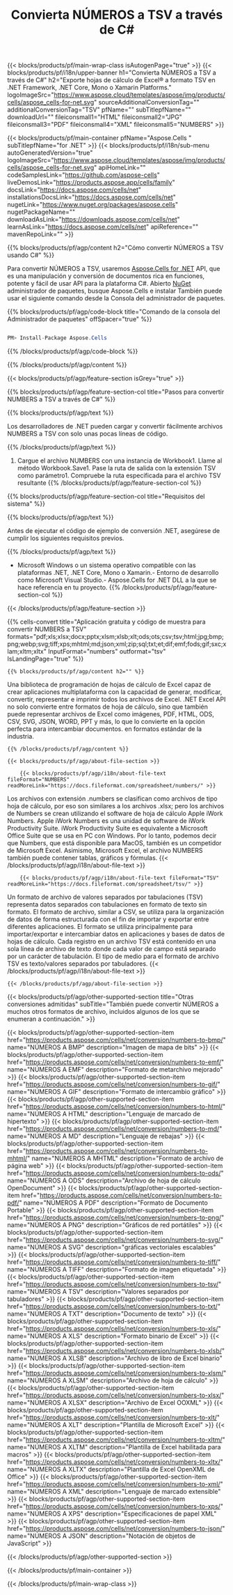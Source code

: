 ﻿---
title: Convierta NÚMEROS a TSV a través de C#
url: /es/net/conversion/numbers-to-tsv/
description: Ejemplo de código para conversión de números a tsv C#. Utilice el código de ejemplo API para la conversión de archivos de números de lote a tsv dentro de VB.NET, Asp.NET o cualquier aplicación basada en .NET.
---
{{< blocks/products/pf/main-wrap-class isAutogenPage="true" >}}
{{< blocks/products/pf/i18n/upper-banner h1="Convierta NÚMEROS a TSV a través de C#" h2="Exporte hojas de cálculo de Excel® a formato TSV en .NET Framework, .NET Core, Mono o Xamarin Platforms." logoImageSrc="https://www.aspose.cloud/templates/aspose/img/products/cells/aspose_cells-for-net.svg" sourceAdditionalConversionTag="" additionalConversionTag="TSV" pfName="" subTitlepfName="" downloadUrl="" fileiconsmall1="HTML" fileiconsmall2="JPG" fileiconsmall3="PDF" fileiconsmall4="XML" fileiconsmall5="NUMBERS" >}}

{{< blocks/products/pf/main-container pfName="Aspose.Cells " subTitlepfName="for .NET" >}}
{{< blocks/products/pf/i18n/sub-menu autoGeneratedVersion="true" logoImageSrc="https://www.aspose.cloud/templates/aspose/img/products/cells/aspose_cells-for-net.svg" apiHomeLink="" codeSamplesLink="https://github.com/aspose-cells" liveDemosLink="https://products.aspose.app/cells/family" docsLink="https://docs.aspose.com/cells/net" installationsDocsLink="https://docs.aspose.com/cells/net" nugetLink="https://www.nuget.org/packages/aspose.cells" nugetPackageName="" downloadAsLink="https://downloads.aspose.com/cells/net" learnAsLink="https://docs.aspose.com/cells/net" apiReference="" mavenRepoLink="" >}}

{{% blocks/products/pf/agp/content h2="Cómo convertir NÚMEROS a TSV usando C#" %}}

 Para convertir NÚMEROS a TSV, usaremos
 [Aspose.Cells for .NET](https://products.aspose.com/cells/net) 
 API, que es una manipulación y conversión de documentos rica en funciones, potente y fácil de usar API para la plataforma C#. Abierto
 [NuGet](https://www.nuget.org/packages/aspose.cells) 
 administrador de paquetes, busque
 Aspose.Cells 
 e instalar También puede usar el siguiente comando desde la Consola del administrador de paquetes.

{{% blocks/products/pf/agp/code-block title="Comando de la consola del Administrador de paquetes" offSpacer="true" %}}

```cs

PM> Install-Package Aspose.Cells


```

{{% /blocks/products/pf/agp/code-block %}}

{{% /blocks/products/pf/agp/content %}}

{{< blocks/products/pf/agp/feature-section isGrey="true" >}}

{{% blocks/products/pf/agp/feature-section-col title="Pasos para convertir NUMBERS a TSV a través de C#" %}}

{{% blocks/products/pf/agp/text %}}

 Los desarrolladores de .NET pueden cargar y convertir fácilmente archivos NUMBERS a TSV con solo unas pocas líneas de código.

{{% /blocks/products/pf/agp/text %}}

1. Cargue el archivo NUMBERS con una instancia de Workbook1. Llame al método Workbook.Save1. Pase la ruta de salida con la extensión TSV como parámetro1. Compruebe la ruta especificada para el archivo TSV resultante
{{% /blocks/products/pf/agp/feature-section-col %}}

{{% blocks/products/pf/agp/feature-section-col title="Requisitos del sistema" %}}

{{% blocks/products/pf/agp/text %}}

 Antes de ejecutar el código de ejemplo de conversión .NET, asegúrese de cumplir los siguientes requisitos previos.

{{% /blocks/products/pf/agp/text %}}

- Microsoft Windows o un sistema operativo compatible con las plataformas .NET, .NET Core, Mono o Xamarin.- Entorno de desarrollo como Microsoft Visual Studio.- Aspose.Cells for .NET DLL a la que se hace referencia en tu proyecto.
{{% /blocks/products/pf/agp/feature-section-col %}}

{{< /blocks/products/pf/agp/feature-section >}}

{{% cells-convert title="Aplicación gratuita y código de muestra para convertir NUMBERS a TSV" formats="pdf;xls;xlsx;docx;pptx;xlsm;xlsb;xlt;ods;ots;csv;tsv;html;jpg;bmp;png;webp;svg;tiff;xps;mhtml;md;json;xml;zip;sql;txt;et;dif;emf;fods;gif;sxc;xlam;xltm;xltx" InputFormat="numbers" outformat="tsv" IsLandingPage="true" %}}
 
<!-- aboutfile Starts -->

    {{% blocks/products/pf/agp/content h2="" %}}

 Una biblioteca de programación de hojas de cálculo de Excel capaz de crear aplicaciones multiplataforma con la capacidad de generar, modificar, convertir, representar e imprimir todos los archivos de Excel. .NET Excel API no solo convierte entre formatos de hoja de cálculo, sino que también puede representar archivos de Excel como imágenes, PDF, HTML, ODS, CSV, SVG, JSON, WORD, PPT y más, lo que lo convierte en la opción perfecta para intercambiar documentos. en formatos estándar de la industria.

    {{% /blocks/products/pf/agp/content %}}

    {{< blocks/products/pf/agp/about-file-section >}}

        {{< blocks/products/pf/agp/i18n/about-file-text fileFormat="NUMBERS" readMoreLink="https://docs.fileformat.com/spreadsheet/numbers/" >}}
Los archivos con extensión .numbers se clasifican como archivos de tipo hoja de cálculo, por eso son similares a los archivos .xlsx; pero los archivos de Numbers se crean utilizando el software de hoja de cálculo Apple iWork Numbers. Apple iWork Numbers es una unidad de software de iWork Productivity Suite. iWork Productivity Suite es equivalente a Microsoft Office Suite que se usa en PC con Windows. Por lo tanto, podemos decir que Numbers, que está disponible para MacOS, también es un competidor de Microsoft Excel. Asimismo, Microsoft Excel, el archivo NUMBERS también puede contener tablas, gráficos y fórmulas. 
        {{< /blocks/products/pf/agp/i18n/about-file-text >}}

        {{< blocks/products/pf/agp/i18n/about-file-text fileFormat="TSV" readMoreLink="https://docs.fileformat.com/spreadsheet/tsv/" >}}
Un formato de archivo de valores separados por tabulaciones (TSV) representa datos separados con tabulaciones en formato de texto sin formato. El formato de archivo, similar a CSV, se utiliza para la organización de datos de forma estructurada con el fin de importar y exportar entre diferentes aplicaciones. El formato se utiliza principalmente para importar/exportar e intercambiar datos en aplicaciones y bases de datos de hojas de cálculo. Cada registro en un archivo TSV está contenido en una sola línea de archivo de texto donde cada valor de campo está separado por un carácter de tabulación. El tipo de medio para el formato de archivo TSV es texto/valores separados por tabuladores.
        {{< /blocks/products/pf/agp/i18n/about-file-text >}}

    {{< /blocks/products/pf/agp/about-file-section >}}

<!-- aboutfile Ends -->

{{< blocks/products/pf/agp/other-supported-section title="Otras conversiones admitidas" subTitle="También puede convertir NÚMEROS a muchos otros formatos de archivo, incluidos algunos de los que se enumeran a continuación." >}}

{{< blocks/products/pf/agp/other-supported-section-item href="https://products.aspose.com/cells/net/conversion/numbers-to-bmp/" name="NÚMEROS A BMP" description="Imagen de mapa de bits" >}}
{{< blocks/products/pf/agp/other-supported-section-item href="https://products.aspose.com/cells/net/conversion/numbers-to-emf/" name="NÚMEROS A EMF" description="Formato de metarchivo mejorado" >}}
{{< blocks/products/pf/agp/other-supported-section-item href="https://products.aspose.com/cells/net/conversion/numbers-to-gif/" name="NÚMEROS A GIF" description="Formato de intercambio gráfico" >}}
{{< blocks/products/pf/agp/other-supported-section-item href="https://products.aspose.com/cells/net/conversion/numbers-to-html/" name="NÚMEROS A HTML" description="Lenguaje de marcado de hipertexto" >}}
{{< blocks/products/pf/agp/other-supported-section-item href="https://products.aspose.com/cells/net/conversion/numbers-to-md/" name="NÚMEROS A MD" description="Lenguaje de rebajas" >}}
{{< blocks/products/pf/agp/other-supported-section-item href="https://products.aspose.com/cells/net/conversion/numbers-to-mhtml/" name="NÚMEROS A MHTML" description="Formato de archivo de página web" >}}
{{< blocks/products/pf/agp/other-supported-section-item href="https://products.aspose.com/cells/net/conversion/numbers-to-ods/" name="NÚMEROS A ODS" description="Archivo de hoja de cálculo OpenDocument" >}}
{{< blocks/products/pf/agp/other-supported-section-item href="https://products.aspose.com/cells/net/conversion/numbers-to-pdf/" name="NÚMEROS A PDF" description="Formato de Documento Portable" >}}
{{< blocks/products/pf/agp/other-supported-section-item href="https://products.aspose.com/cells/net/conversion/numbers-to-png/" name="NÚMEROS A PNG" description="Gráficos de red portátiles" >}}
{{< blocks/products/pf/agp/other-supported-section-item href="https://products.aspose.com/cells/net/conversion/numbers-to-svg/" name="NÚMEROS A SVG" description="gráficas vectoriales escalables" >}}
{{< blocks/products/pf/agp/other-supported-section-item href="https://products.aspose.com/cells/net/conversion/numbers-to-tiff/" name="NÚMEROS A TIFF" description="Formato de imagen etiquetada" >}}
{{< blocks/products/pf/agp/other-supported-section-item href="https://products.aspose.com/cells/net/conversion/numbers-to-tsv/" name="NÚMEROS A TSV" description="Valores separados por tabuladores" >}}
{{< blocks/products/pf/agp/other-supported-section-item href="https://products.aspose.com/cells/net/conversion/numbers-to-txt/" name="NÚMEROS A TXT" description="Documento de texto" >}}
{{< blocks/products/pf/agp/other-supported-section-item href="https://products.aspose.com/cells/net/conversion/numbers-to-xls/" name="NÚMEROS A XLS" description="Formato binario de Excel" >}}
{{< blocks/products/pf/agp/other-supported-section-item href="https://products.aspose.com/cells/net/conversion/numbers-to-xlsb/" name="NÚMEROS A XLSB" description="Archivo de libro de Excel binario" >}}
{{< blocks/products/pf/agp/other-supported-section-item href="https://products.aspose.com/cells/net/conversion/numbers-to-xlsm/" name="NÚMEROS A XLSM" description="Archivo de hoja de cálculo" >}}
{{< blocks/products/pf/agp/other-supported-section-item href="https://products.aspose.com/cells/net/conversion/numbers-to-xlsx/" name="NÚMEROS A XLSX" description="Archivo de Excel OOXML" >}}
{{< blocks/products/pf/agp/other-supported-section-item href="https://products.aspose.com/cells/net/conversion/numbers-to-xlt/" name="NÚMEROS A XLT" description="Plantilla de Microsoft Excel" >}}
{{< blocks/products/pf/agp/other-supported-section-item href="https://products.aspose.com/cells/net/conversion/numbers-to-xltm/" name="NÚMEROS A XLTM" description="Plantilla de Excel habilitada para macros" >}}
{{< blocks/products/pf/agp/other-supported-section-item href="https://products.aspose.com/cells/net/conversion/numbers-to-xltx/" name="NÚMEROS A XLTX" description="Plantilla de Excel OpenXML de Office" >}}
{{< blocks/products/pf/agp/other-supported-section-item href="https://products.aspose.com/cells/net/conversion/numbers-to-xml/" name="NÚMEROS A XML" description="Lenguaje de marcado extensible" >}}
{{< blocks/products/pf/agp/other-supported-section-item href="https://products.aspose.com/cells/net/conversion/numbers-to-xps/" name="NÚMEROS A XPS" description="Especificaciones de papel XML" >}}
{{< blocks/products/pf/agp/other-supported-section-item href="https://products.aspose.com/cells/net/conversion/numbers-to-json/" name="NÚMEROS A JSON" description="Notación de objetos de JavaScript" >}}

{{< /blocks/products/pf/agp/other-supported-section >}}

{{< /blocks/products/pf/main-container >}}
    
{{< /blocks/products/pf/main-wrap-class >}}

